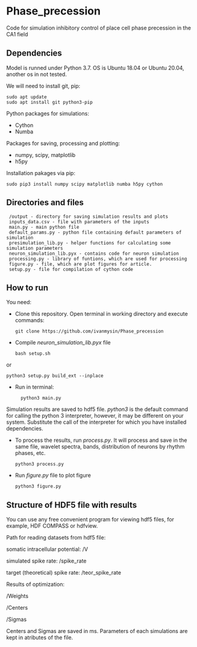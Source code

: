 # Phase_precession
Code for simulation inhibitory control of place cell phase precession in the CA1 field


Dependencies
-----------------------------------
Model is runned under Python 3.7. OS is Ubuntu 18.04 or Ubuntu 20.04, another os in not tested.

We will need to install git, pip:

    sudo apt update
    sudo apt install git python3-pip


Python packages for simulations:
* Cython
* Numba

Packages for saving, processing and plotting:
* numpy, scipy, matplotlib
* h5py


Installation pakages via pip:
      
    sudo pip3 install numpy scipy matplotlib numba h5py cython

Directories and files
-----------------------------------
     /output - directory for saving simulation results and plots
     inputs_data.csv - file with parameters of the inputs
     main.py - main python file
     default_params.py - python file containing default parameters of simulation
     presimulation_lib.py - helper functions for calculating some simulation parameters
     neuron_simulation_lib.pyx - contains code for neuron simulation
     processing.py - library of funtions, which are used for processing
     figure.py - file, which are plot figures for article.
     setup.py - file for compilation of cython code
     

How to run
-----------------------------------
You need:
* Clone this repository.
Open terminal in working directory and execute commands:

      git clone https://github.com/ivanmysin/Phase_precession


* Compile *neuron_simulation_lib.pyx* file 

      bash setup.sh

or 

    python3 setup.py build_ext --inplace


* Run in terminal:
  
        python3 main.py
  
Simulation results are saved to hdf5 file.
*python3* is the default command for calling the python 3 interpreter, however, it may be different on your system.
Substitute the call of the interpreter for which you have installed dependencies.

* To process the results, run *process.py*.  It will process and save
in the same file, wavelet spectra, bands, distribution of neurons by rhythm phases, etc.
  
      python3 process.py

* Run *figure.py* file to plot figure

      python3 figure.py



Structure of HDF5 file with results
-----------------------------------
You can use any free convenient program for viewing hdf5 files,
for example, HDF COMPASS or hdfview.

Path for reading datasets from hdf5 file:

somatic intracellular potential: /V

simulated spike rate: /spike_rate

target (theoretical) spike rate: /teor_spike_rate

Results of optimization:

/Weights

/Centers

/Sigmas

Centers and Sigmas are saved in ms. Parameters of each simulations are kept in atributes of the file. 



